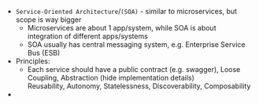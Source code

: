 * `Service-Oriented Architecture`/`(SOA)` - similar to microservices, but scope is way bigger
    * Microservices are about 1 app/system, while SOA is about integration of different apps/systems
    * SOA usually has central messaging system, e.g. Enterprise Service Bus (ESB)
* Principles:
  * Each service should have a public contract (e.g. swagger), Loose Coupling, Abstraction (hide implementation details) \
    Reusability, Autonomy, Statelessness, Discoverability, Composability
*